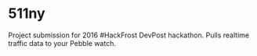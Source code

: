 # 511ny
Project submission for 2016 #HackFrost DevPost hackathon. Pulls realtime traffic data to your Pebble watch.

